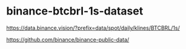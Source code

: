 # binance-btcbrl-1s-dataset

https://data.binance.vision/?prefix=data/spot/daily/klines/BTCBRL/1s/

https://github.com/binance/binance-public-data/
